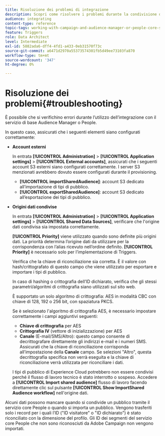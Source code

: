 ```yaml
---
title: Risoluzione dei problemi di integrazione
description: Scopri come risolvere i problemi durante la condivisione delle risorse.
audience: integrating
content-type: reference
topic-tags: working-with-campaign-and-audience-manager-or-people-core-service
feature: Triggers
role: Data Architect
level: Intermediate
exl-id: 5882ada6-dff4-4fd1-a433-0eb31570f73c
source-git-commit: a6471d2970a55373574301fb5d49ee73103fa870
workflow-type: tm+mt
source-wordcount: '347'
ht-degree: 0%

---
```


# Risoluzione dei problemi{#troubleshooting}

È possibile che si verifichino errori durante l’utilizzo dell’integrazione con il servizio di base Audience Manager o People.

In questo caso, assicurati che i seguenti elementi siano configurati correttamente:

* **Account esterni**

   In entrata **[!UICONTROL Administration]** > **[!UICONTROL Application settings]** > **[!UICONTROL External accounts]**, assicurati che i seguenti account S3 esterni siano configurati correttamente. I server S3 menzionati avrebbero dovuto essere configurati durante il provisioning.

   * **[!UICONTROL importSharedAudience]**: account S3 dedicato all’importazione di tipi di pubblico.
   * **[!UICONTROL exportSharedAudience]**: account S3 dedicato all’esportazione dei tipi di pubblico.

* **Origini dati condivise**

   In entrata **[!UICONTROL Administration]** > **[!UICONTROL Application settings]** > **[!UICONTROL Shared Data Sources]**, verificare che l&#39;origine dati condivisa sia impostata correttamente.

   **[!UICONTROL Priority]** viene utilizzato quando sono definite più origini dati. La priorità determina l’origine dati da utilizzare per la corrispondenza con l’alias ricevuto nell’ordine definito. **[!UICONTROL Priority]** è necessario solo per l’implementazione di Triggers.

   Verifica che la chiave di riconciliazione sia corretta. È il valore con hash/crittografato di questo campo che viene utilizzato per esportare e importare i tipi di pubblico.

   In caso di hashing o crittografia dell’ID dichiarato, verifica che gli stessi parametri/algoritmi di crittografia siano utilizzati sul sito web.

   È supportato un solo algoritmo di crittografia: AES in modalità CBC con chiave di 128, 192 o 256 bit, con spaziatura PKCS.

   Se è selezionato l&#39;algoritmo di crittografia AES, è necessario impostare correttamente i campi aggiuntivi seguenti:

   * **Chiave di crittografia** per AES
   * **Crittografia IV** (vettore di inizializzazione) per AES
   * **Canale** (E-mail/SMS/Altro): questo campo consente di decrittografare direttamente gli indirizzi e-mail e i numeri SMS. Assicurati che la chiave di riconciliazione corrisponda all’impostazione della **Canale** campo. Se selezioni &quot;Altro&quot;, questa decrittografia specifica non verrà eseguita e la chiave di riconciliazione verrà utilizzata per riconciliare i dati.

   I tipi di pubblico di Experience Cloud potrebbero non essere condivisi perché il flusso di lavoro tecnico è stato interrotto o sospeso. Accedere a **[!UICONTROL Import shared audience]** flusso di lavoro facendo direttamente clic sul pulsante **[!UICONTROL Show ImportShared Audience workflow]** nell&#39;origine dati.

Alcuni dati possono mancare quando si condivide un pubblico tramite il servizio core People o quando si importa un pubblico. Vengono trasferiti solo i record per i quali l’ID (&quot;ID visitatore&quot; o &quot;ID dichiarato&quot;) è stato riconciliato con la dimensione del profilo. Gli ID dei segmenti del servizio core People che non sono riconosciuti da Adobe Campaign non vengono importati.
